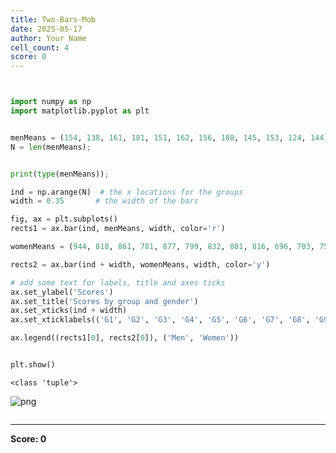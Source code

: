 ```yaml
---
title: Two-Bars-Mob
date: 2025-05-17
author: Your Name
cell_count: 4
score: 0
---
```


```python

```


```python

```


```python
import numpy as np
import matplotlib.pyplot as plt


menMeans = (154, 138, 161, 181, 151, 162, 156, 188, 145, 153, 124, 144);
N = len(menMeans);


print(type(menMeans));

ind = np.arange(N)  # the x locations for the groups
width = 0.35       # the width of the bars

fig, ax = plt.subplots()
rects1 = ax.bar(ind, menMeans, width, color='r')

womenMeans = (944, 818, 861, 781, 877, 799, 832, 801, 816, 696, 703, 752);

rects2 = ax.bar(ind + width, womenMeans, width, color='y')

# add some text for labels, title and axes ticks
ax.set_ylabel('Scores')
ax.set_title('Scores by group and gender')
ax.set_xticks(ind + width)
ax.set_xticklabels(('G1', 'G2', 'G3', 'G4', 'G5', 'G6', 'G7', 'G8', 'G9', 'G10', 'G11', 'G12'))

ax.legend((rects1[0], rects2[0]), ('Men', 'Women'))


plt.show()
```

    <class 'tuple'>



    
![png](/mlnotes/images/two-bars-mob_2_1.png)
    



```python

```


---
**Score: 0**